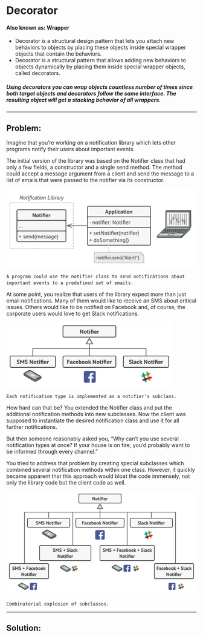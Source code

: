 # Decorator
#### Also known as: Wrapper

* Decorator is a structural design pattern that lets you attach new behaviors to objects by placing these objects inside special wrapper objects that contain the behaviors.
* Decorator is a structural pattern that allows adding new behaviors to objects dynamically by placing them inside special wrapper objects, called decorators.

##### Using decorators you can wrap objects countless number of times since both target objects and decorators follow the same interface. The resulting object will get a stacking behavior of all wrappers.

----
## Problem:

Imagine that you’re working on a notification library which lets other programs notify their users about important events.

The initial version of the library was based on the Notifier class that had only a few fields, a constructor and a single send method. The method could accept a message argument from a client and send the message to a list of emails that were passed to the notifier via its constructor.

![img_1.png](images/img_1.png) 

`A program could use the notifier class to send notifications about important events to a predefined set of emails.`

At some point, you realize that users of the library expect more than just email notifications. Many of them would like to receive an SMS about critical issues. Others would like to be notified on Facebook and, of course, the corporate users would love to get Slack notifications.

![img_2.png](images/img_2.png)

`Each notification type is implemented as a notifier’s subclass.`


How hard can that be? You extended the Notifier class and put the additional notification methods into new subclasses. Now the client was supposed to instantiate the desired notification class and use it for all further notifications.

But then someone reasonably asked you, “Why can’t you use several notification types at once? If your house is on fire, you’d probably want to be informed through every channel.”

You tried to address that problem by creating special subclasses which combined several notification methods within one class. However, it quickly became apparent that this approach would bloat the code immensely, not only the library code but the client code as well.



![img.png](images/img.png)

`Combinatorial explosion of subclasses.`


---
## Solution:

